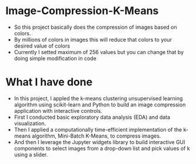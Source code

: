 # Image-Compression-K-Means

- So this project basically does the compression of images based on colors.
- By millions of colors in images this will reduce that colors to your desired value of colors
- Currently I setted maximum of 256 values but you can change that by doing simple modification in code


# What I have done

- In this project, I appled the k-means clustering unsupervised learning algorithm using 
scikit-learn and Python to build an image compression application with interactive controls.
- First I conducted basic exploratory data analysis (EDA) and data visualization.
- Then I applied a computationally time-efficient implementation of the k-means algorithm, Mini-Batch K-Means, 
to compress images.
- And then I leverage the Jupyter widgets library to build interactive GUI components to select images
from a drop-down list and pick values of k using a slider.
